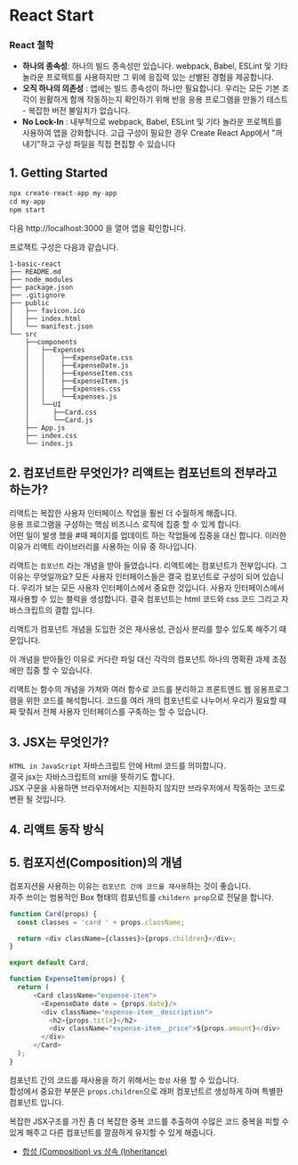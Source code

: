 # React Start

### React 철학
* **하나의 종속성**: 하나의 빌드 종속성만 있습니다. webpack, Babel, ESLint 및 기타 놀라운 프로젝트를 사용하지만 그 위에 응집력 있는 선별된 경험을 제공합니다.  
* **오직 하나의 의존성** : 앱에는 빌드 종속성이 하나만 필요합니다. 우리는 모든 기본 조각이 원활하게 함께 작동하는지 확인하기 위해 반응 응용 프로그램을 만들기 테스트 - 복잡한 버전 불일치가 없습니다.  
* **No Lock-In** : 내부적으로 webpack, Babel, ESLint 및 기타 놀라운 프로젝트를 사용하여 앱을 강화합니다. 고급 구성이 필요한 경우 Create React App에서 "꺼내기"하고 구성 파일을 직접 편집할 수 있습니다


## 1. Getting Started

```javascript
npx create-react-app my-app
cd my-app
npm start
```
다음 http://localhost:3000 을 열어 앱을 확인합니다.  

프로젝트 구성은 다음과 같습니다.
```
1-basic-react
├── README.md
├── node_modules
├── package.json
├── .gitignore
├── public
│   ├── favicon.ico
│   ├── index.html
│   └── manifest.json
└── src
    ├──components
    │   ├──Expenses
    │   │    ├──ExpenseDate.css
    │   │    ├──ExpenseDate.js
    │   │    ├──ExpenseItem.css
    │   │    ├──ExpenseItem.js
    │   │    ├──Expenses.css
    │   │    └──Expenses.js
    │   └──UI
    │      ├──Card.css
    │      └──Card.js
    ├── App.js
    ├── index.css
    └── index.js   
```

## 2. 컴포넌트란 무엇인가? 리액트는 컴포넌트의 전부라고 하는가?
리액트는 복잡한 사용자 인터페이스 작업을 훨씬 더 수월하게 해줍니다.  
응용 프로그램을 구성하는 핵심 비즈니스 로직에 집중 할 수 있게 합니다.  
어떤 일이 발생 했을 #때 페이지를 업데이트 하는 작업들에 집중을 대신 합니다.
이러한 이유가 리액트 라이브러리를 사용하는 이유 중 하나입니다.

리액트는 `컴포넌트` 라는 개념을 받아 들였습니다. 리액트에는 컴포넌트가 전부입니다.
그 이유는 무엇일까요? 모든 사용자 인터페이스들은 결국 컴포넌트로 구성이 되어 있습니다.
우리가 보는 모든 사용자 인터페이스에서 중요한 것입니다. 사용자 인터페이스에서 재사용할 수 있는 블럭을 생성합니다.
결국 컴포넌트는 html 코드와 css 코드 그리고 자바스크립트의 결합 입니다.

리액트가 컴포넌트 개념을 도입한 것은 재사용성, 관심사 분리를 할수 있도록 해주기 때문입니다.

이 개념을 받아들인 이유로 커다란 파일 대신 각각의 컴포넌트 하나의 명확환 과제 초점에만 집중 할 수 있습니다.

리액트는 함수의 개념을 가져와 여러 함수로 코드를 분리하고 프론트엔드 웹 응용프로그램을 위한 코드를 해석합니다.
코드를 여러 개의 컴포넌트로 나누어서 우리가 필요할 때 짜 맞춰서 전체 사용자 인터페이스를 구축하는 할 수 있습니다.

## 3. JSX는 무엇인가?

`HTML in JavaScript` 자바스크립트 안에 Html 코드를 의미합니다.  
결국 jsx는 자바스크립트의 xml을 뜻하기도 합니다.  
JSX 구문을 사용하면 브라우저에서는 지원하지 않지만 브라우저에서 작동하는 코드로 변환 될 것입니다.


## 4. 리액트 동작 방식


## 5. 컴포지션(Composition)의 개념

컴포지션을 사용하는 이유는 `컴포넌트 간에 코드를 재사용`하는 것이 좋습니다.  
자주 쓰이는 범용적인 Box 형태의 컴포넌트를 `childern prop`으로 전달을 합니다.  

```javascript
function Card(props) {
  const classes = 'card ' + props.className;

  return <div className={classes}>{props.children}</div>;
}

export default Card;
```

```javascript
function ExpenseItem(props) {
  return (
      <Card className="expense-item">
        <ExpenseDate date = {props.date}/>
        <div className="expense-item__description">
          <h2>{props.title}</h2>
          <div className="expense-item__price">${props.amount}</div>
        </div>
      </Card>
  );
}
```

컴포넌트 간의 코드를 재사용을 하기 위해서는 `합성` 사용 할 수 있습니다.  
합성에서 중요한 부분은 `props.children`으로 래퍼 컴포넌트르 생성하게 하며 특별한 컴포넌트 입니다. 

복잡한 JSX구조를 가진 좀 더 복잡한 중복 코드를 추출하여 수많은 코드 중복을 피할 수 있게 해주고 다른 컴포넌트를 깔끔하게 유지할 수 있게 해줍니다.

* [합성 (Composition) vs 상속 (Inheritance)](https://ko.reactjs.org/docs/composition-vs-inheritance.html)




